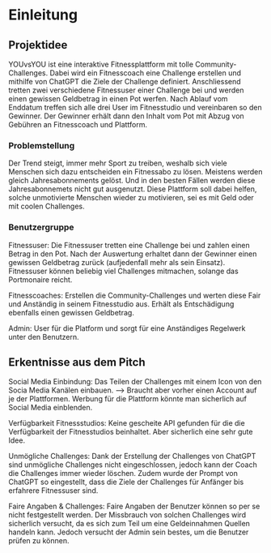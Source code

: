 # Einleitung

## Projektidee
YOUvsYOU ist eine interaktive Fitnessplattform mit tolle Community-Challenges. Dabei wird ein Fitnesscoach eine Challenge erstellen und mithilfe von ChatGPT die Ziele der Challenge definiert. Anschliessend tretten zwei verschiedene Fitnessuser einer Challenge bei und werden einen gewissen Geldbetrag in einen Pot werfen. Nach Ablauf vom Enddatum treffen sich alle drei User im Fitnesstudio und vereinbaren so den Gewinner. Der Gewinner erhält dann den Inhalt vom Pot mit Abzug von Gebühren an Fitnesscoach und Plattform.

### Problemstellung
Der Trend steigt, immer mehr Sport zu treiben, weshalb sich viele Menschen sich dazu entscheiden ein Fitnessabo zu lösen. Meistens werden gleich Jahresabonnements gelöst. Und in den besten Fällen werden diese Jahresabonnemets nicht gut ausgenutzt. Diese Plattform soll dabei helfen, solche unmotivierte Menschen wieder zu motivieren, sei es mit Geld oder mit coolen Challenges.

### Benutzergruppe
Fitnessuser: Die Fitnessuser tretten eine Challenge bei und zahlen einen Betrag in den Pot. Nach der Auswertung erhaltet dann der Gewinner einen gewissen Geldbetrag zurück (aufjedenfall mehr als sein Einsatz). Fitnessuser können beliebig viel Challenges mitmachen, solange das Portmonaire reicht.

Fitnesscoaches: Erstellen die Community-Challenges und werten diese Fair und Anständig in seinem Fitnesstudio aus. Erhält als Entschädigung ebenfalls einen gewissen Geldbetrag.

Admin: User für die Platform und sorgt für eine Anständiges Regelwerk unter den Benutzern.

## Erkentnisse aus dem Pitch
Social Media Einbindung: Das Teilen der Challenges mit einem Icon von den Socia Media Kanälen einbauen.
--> Braucht aber vorher einen Account auf je der Plattformen. Werbung für die Plattform könnte man sicherlich auf Social Media einblenden.

Verfügbarkeit Fitnessstudios: Keine gescheite API gefunden für die die Verfügbarkeit der Fitnesstudios beinhaltet. Aber sicherlich eine sehr gute Idee.

Unmögliche Challenges: Dank der Erstellung der Challenges von ChatGPT sind unmögliche Challenges nicht eingeschlossen, jedoch kann der Coach die Challenges immer wieder löschen. Zudem wurde der Prompt von ChatGPT so eingestellt, dass die Ziele der Challenges für Anfänger bis erfahrere Fitnessuser sind.

Faire Angaben & Challenges: Faire Angaben der Benutzer können so per se nicht festgestellt werden. Der Missbrauch von solchen Challenges wird sicherlich versucht, da es sich zum Teil um eine Geldeinnahmen Quellen handeln kann. Jedoch versucht der Admin sein bestes, um die Benutzer prüfen zu können.